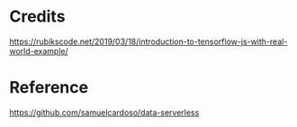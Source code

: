 # Credits
https://rubikscode.net/2019/03/18/introduction-to-tensorflow-js-with-real-world-example/

# Reference
https://github.com/samuelcardoso/data-serverless